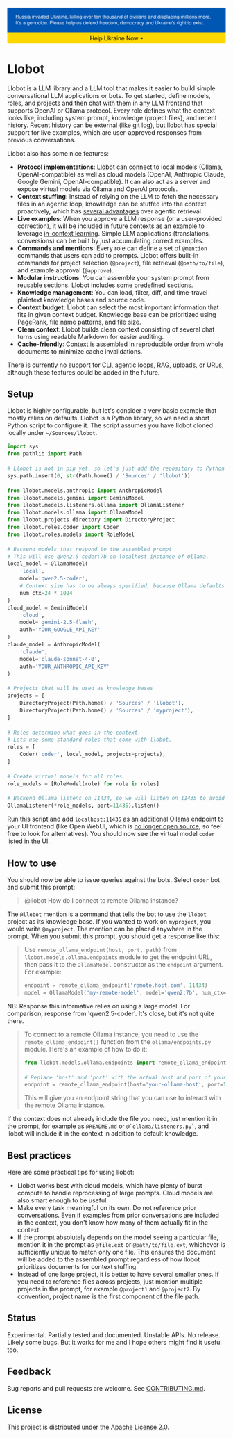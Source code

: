 [![SWUbanner](https://raw.githubusercontent.com/vshymanskyy/StandWithUkraine/main/banner2-direct.svg)](https://github.com/vshymanskyy/StandWithUkraine/blob/main/docs/README.md)

# Llobot

Llobot is a LLM library and a LLM tool that makes it easier to build simple conversational LLM applications or bots. To get started, define models, roles, and projects and then chat with them in any LLM frontend that supports OpenAI or Ollama protocol. Every role defines what the context looks like, including system prompt, knowledge (project files), and recent history. Recent history can be external (like git log), but llobot has special support for live examples, which are user-approved responses from previous conversations.

Llobot also has some nice features:

- **Protocol implementations**: Llobot can connect to local models (Ollama, OpenAI-compatible) as well as cloud models (OpenAI, Anthropic Claude, Google Gemini, OpenAI-compatible). It can also act as a server and expose virtual models via Ollama and OpenAI protocols.
- **Context stuffing**: Instead of relying on the LLM to fetch the necessary files in an agentic loop, knowledge can be stuffed into the context proactively, which has [several advantages](https://blog.machinezoo.com/Why_context_stuffing) over agentic retrieval.
- **Live examples**: When you approve a LLM response (or a user-provided correction), it will be included in future contexts as an example to leverage [in-context learning](https://arxiv.org/abs/2005.14165). Simple LLM applications (translations, conversions) can be built by just accumulating correct examples.
- **Commands and mentions**: Every role can define a set of `@mention` commands that users can add to prompts. Llobot offers built-in commands for project selection (`@project`), file retrieval (`@path/to/file`), and example approval (`@approve`).
- **Modular instructions**: You can assemble your system prompt from reusable sections. Llobot includes some predefined sections.
- **Knowledge management**: You can load, filter, diff, and time-travel plaintext knowledge bases and source code.
- **Context budget**: Llobot can select the most important information that fits in given context budget. Knowledge base can be prioritized using PageRank, file name patterns, and file size.
- **Clean context**: Llobot builds clean context consisting of several chat turns using readable Markdown for easier auditing.
- **Cache-friendly**: Context is assembled in reproducible order from whole documents to minimize cache invalidations.

There is currently no support for CLI, agentic loops, RAG, uploads, or URLs, although these features could be added in the future.

## Setup

Llobot is highly configurable, but let's consider a very basic example that mostly relies on defaults. Llobot is a Python library, so we need a short Python script to configure it. The script assumes you have llobot cloned locally under `~/Sources/llobot`.

```python
import sys
from pathlib import Path

# Llobot is not in pip yet, so let's just add the repository to Python's module path.
sys.path.insert(0, str(Path.home() / 'Sources' / 'llobot'))

from llobot.models.anthropic import AnthropicModel
from llobot.models.gemini import GeminiModel
from llobot.models.listeners.ollama import OllamaListener
from llobot.models.ollama import OllamaModel
from llobot.projects.directory import DirectoryProject
from llobot.roles.coder import Coder
from llobot.roles.models import RoleModel

# Backend models that respond to the assembled prompt
# This will use qwen2.5-coder:7b on localhost instance of Ollama.
local_model = OllamaModel(
    'local',
    model='qwen2.5-coder',
    # Context size has to be always specified, because Ollama defaults are tiny.
    num_ctx=24 * 1024
)
cloud_model = GeminiModel(
    'cloud',
    model='gemini-2.5-flash',
    auth='YOUR_GOOGLE_API_KEY'
)
claude_model = AnthropicModel(
    'claude',
    model='claude-sonnet-4-0',
    auth='YOUR_ANTHROPIC_API_KEY'
)

# Projects that will be used as knowledge bases
projects = [
    DirectoryProject(Path.home() / 'Sources' / 'llobot'),
    DirectoryProject(Path.home() / 'Sources' / 'myproject'),
]

# Roles determine what goes in the context.
# Lets use some standard roles that come with llobot.
roles = [
    Coder('coder', local_model, projects=projects),
]

# Create virtual models for all roles.
role_models = [RoleModel(role) for role in roles]

# Backend Ollama listens on 11434, so we will listen on 11435 to avoid conflicts.
OllamaListener(*role_models, port=11435).listen()
```

Run this script and add `localhost:11435` as an additional Ollama endpoint to your UI frontend (like Open WebUI, which is [no longer open source](https://github.com/open-webui/open-webui/issues/13579), so feel free to look for alternatives). You should now see the virtual model `coder` listed in the UI.

## How to use

You should now be able to issue queries against the bots. Select `coder` bot and submit this prompt:

> @llobot How do I connect to remote Ollama instance?

The `@llobot` mention is a command that tells the bot to use the `llobot` project as its knowledge base. If you wanted to work on `myproject`, you would write `@myproject`. The mention can be placed anywhere in the prompt. When you submit this prompt, you should get a response like this:

> Use `remote_ollama_endpoint(host, port, path)` from `llobot.models.ollama.endpoints` module to get the endpoint URL, then pass it to the `OllamaModel` constructor as the `endpoint` argument. For example:
>
> ```python
> endpoint = remote_ollama_endpoint('remote.host.com', 11434)
> model = OllamaModel('my-remote-model', model='qwen2:7b', num_ctx=24 * 1024, endpoint=endpoint)
> ```

NB: Response this informative relies on using a large model. For comparison, response from 'qwen2.5-coder'. It's close, but it's not quite there.

> To connect to a remote Ollama instance, you need to use the `remote_ollama_endpoint()` function from the `ollama/endpoints.py` module. Here's an example of how to do it:
>
> ```python
> from llobot.models.ollama.endpoints import remote_ollama_endpoint
>
> # Replace 'host' and 'port' with the actual host and port of your Ollama instance.
> endpoint = remote_ollama_endpoint(host='your-ollama-host', port=11434)
> ```
>
> This will give you an endpoint string that you can use to interact with the remote Ollama instance.

If the context does not already include the file you need, just mention it in the prompt, for example as `@README.md` or `` @`ollama/listeners.py` ``, and llobot will include it in the context in addition to default knowledge.

## Best practices

Here are some practical tips for using llobot:

- Llobot works best with cloud models, which have plenty of burst compute to handle reprocessing of large prompts. Cloud models are also smart enough to be useful.
- Make every task meaningful on its own. Do not reference prior conversations. Even if examples from prior conversations are included in the context, you don't know how many of them actually fit in the context.
- If the prompt absolutely depends on the model seeing a particular file, mention it in the prompt as `@file.ext` or `@path/to/file.ext`, whichever is sufficiently unique to match only one file. This ensures the document will be added to the assembled prompt regardless of how llobot prioritizes documents for context stuffing.
- Instead of one large project, it is better to have several smaller ones. If you need to reference files across projects, just mention multiple projects in the prompt, for example `@project1` and `@project2`. By convention, project name is the first component of the file path.

## Status

Experimental. Partially tested and documented. Unstable APIs. No release. Likely some bugs. But it works for me and I hope others might find it useful too.

## Feedback

Bug reports and pull requests are welcome. See [CONTRIBUTING.md](CONTRIBUTING.md).

## License

This project is distributed under the [Apache License 2.0](LICENSE).
